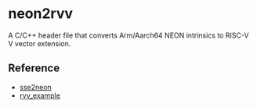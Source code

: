 # neon2rvv

A C/C++ header file that converts Arm/Aarch64 NEON intrinsics to RISC-V V vector extension.

## Reference

* [sse2neon](https://github.com/DLTcollab/sse2neon)
* [rvv_example](https://github.com/brucehoult/rvv_example)